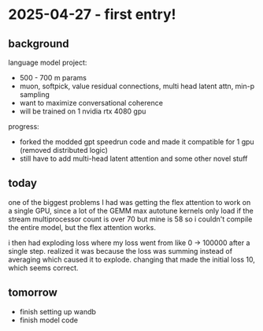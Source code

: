 # 2025-04-27 - first entry!

## background
language model project:
* 500 - 700 m params
* muon, softpick, value residual connections, multi head latent attn, min-p sampling
* want to maximize conversational coherence 
* will be trained on 1 nvidia rtx 4080 gpu


progress:
* forked the modded gpt speedrun code and made it compatible for 1 gpu (removed distributed logic)
* still have to add multi-head latent attention and some other novel stuff

## today
one of the biggest problems I had was getting the flex attention to work on a single GPU, since a lot of the GEMM max autotune kernels only load if the stream multiprocessor count is over 70 but mine is 58 so i couldn't compile the entire model, but the flex attention works. 

i then had exploding loss where my loss went from like 0 -> 100000 after a single step. realized it was because the loss was summing instead of averaging which caused it to explode. changing that made the initial loss 10, which seems correct.

## tomorrow
* finish setting up wandb
* finish model code
